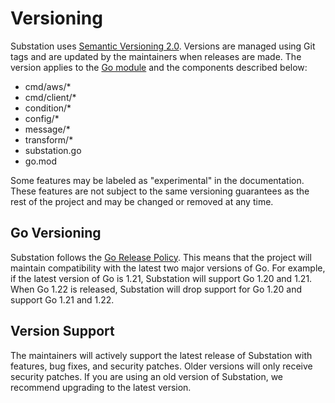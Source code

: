 # Versioning

Substation uses [Semantic Versioning 2.0](https://semver.org/). Versions are managed using Git tags and are updated by the maintainers when releases are made. The version applies to the [Go module](https://pkg.go.dev/github.com/brexhq/substation) and the components described below:

- cmd/aws/*
- cmd/client/*
- condition/*
- config/*
- message/*
- transform/*
- substation.go
- go.mod

Some features may be labeled as "experimental" in the documentation. These features are not subject to the same versioning guarantees as the rest of the project and may be changed or removed at any time.

## Go Versioning

Substation follows the [Go Release Policy](https://golang.org/doc/devel/release.html#policy). This means that the project will maintain compatibility with the latest two major versions of Go. For example, if the latest version of Go is 1.21, Substation will support Go 1.20 and 1.21. When Go 1.22 is released, Substation will drop support for Go 1.20 and support Go 1.21 and 1.22.

## Version Support

The maintainers will actively support the latest release of Substation with features, bug fixes, and security patches. Older versions will only receive security patches. If you are using an old version of Substation, we recommend upgrading to the latest version.
